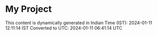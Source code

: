 # My Project

This content is dynamically generated in Indian Time (IST): 2024-01-11 12:11:14 IST
Converted to UTC: 2024-01-11 06:41:14 UTC
